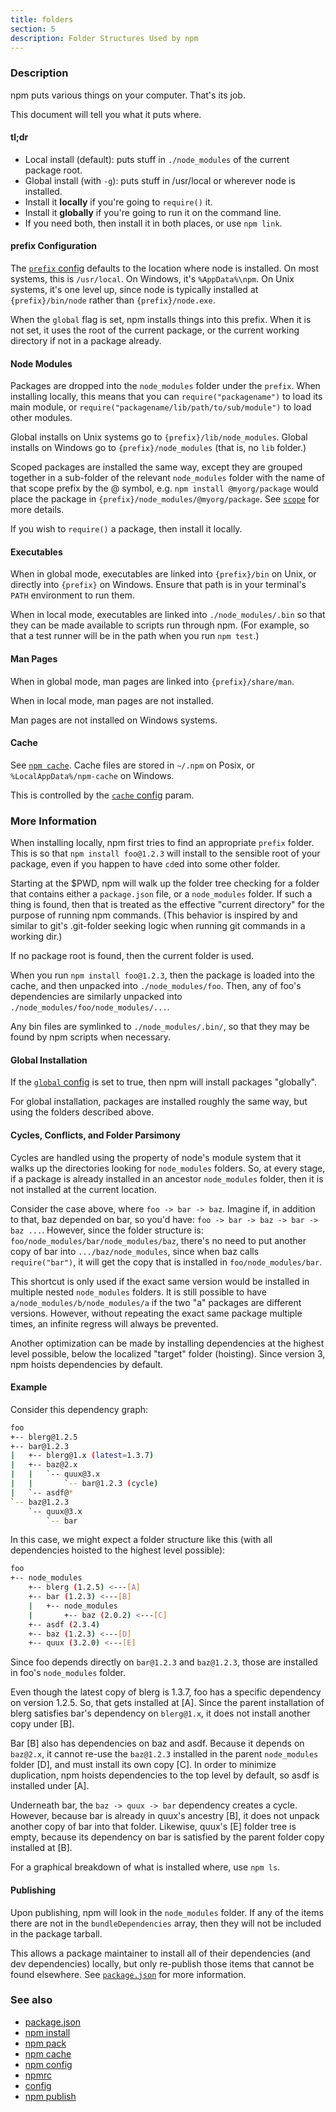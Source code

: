 ```yaml
---
title: folders
section: 5
description: Folder Structures Used by npm
---
```


### Description

npm puts various things on your computer.
That's its job.

This document will tell you what it puts where.

#### tl;dr

* Local install (default): puts stuff in `./node_modules` of the current package root.
* Global install (with `-g`): puts stuff in /usr/local or wherever node is installed.
* Install it **locally** if you're going to `require()` it.
* Install it **globally** if you're going to run it on the command line.
* If you need both, then install it in both places, or use `npm link`.

#### prefix Configuration

The [`prefix` config](/using-npm/config#prefix) defaults to the location where node is installed.
On most systems, this is `/usr/local`.
On Windows, it's `%AppData%\npm`.
On Unix systems, it's one level up, since node is typically installed at `{prefix}/bin/node` rather than `{prefix}/node.exe`.

When the `global` flag is set, npm installs things into this prefix.
When it is not set, it uses the root of the current package, or the current working directory if not in a package already.

#### Node Modules

Packages are dropped into the `node_modules` folder under the `prefix`.
When installing locally, this means that you can `require("packagename")` to load its main module, or `require("packagename/lib/path/to/sub/module")` to load other modules.

Global installs on Unix systems go to `{prefix}/lib/node_modules`.
Global installs on Windows go to `{prefix}/node_modules` (that is, no `lib` folder.)

Scoped packages are installed the same way, except they are grouped together in a sub-folder of the relevant `node_modules` folder with the name of that scope prefix by the @ symbol, e.g. `npm install @myorg/package` would place the package in `{prefix}/node_modules/@myorg/package`.
See [`scope`](/using-npm/scope) for more details.

If you wish to `require()` a package, then install it locally.

#### Executables

When in global mode, executables are linked into `{prefix}/bin` on Unix, or directly into `{prefix}` on Windows.
Ensure that path is in your terminal's `PATH` environment to run them.

When in local mode, executables are linked into `./node_modules/.bin` so that they can be made available to scripts run through npm.
(For example, so that a test runner will be in the path when you run `npm test`.)

#### Man Pages

When in global mode, man pages are linked into `{prefix}/share/man`.

When in local mode, man pages are not installed.

Man pages are not installed on Windows systems.

#### Cache

See [`npm cache`](/commands/npm-cache).
Cache files are stored in `~/.npm` on Posix, or `%LocalAppData%/npm-cache` on Windows.

This is controlled by the [`cache` config](/using-npm/config#cache) param.

### More Information

When installing locally, npm first tries to find an appropriate `prefix` folder.
This is so that `npm install foo@1.2.3` will install to the sensible root of your package, even if you happen to have `cd`ed into some other folder.

Starting at the $PWD, npm will walk up the folder tree checking for a folder that contains either a `package.json` file, or a `node_modules` folder.
If such a thing is found, then that is treated as the effective "current directory" for the purpose of running npm commands.
(This behavior is inspired by and similar to git's .git-folder seeking logic when running git commands in a working dir.)

If no package root is found, then the current folder is used.

When you run `npm install foo@1.2.3`, then the package is loaded into the cache, and then unpacked into `./node_modules/foo`.
Then, any of foo's dependencies are similarly unpacked into `./node_modules/foo/node_modules/...`.

Any bin files are symlinked to `./node_modules/.bin/`, so that they may be found by npm scripts when necessary.

#### Global Installation

If the [`global` config](/using-npm/config#global) is set to true, then npm will install packages "globally".

For global installation, packages are installed roughly the same way, but using the folders described above.

#### Cycles, Conflicts, and Folder Parsimony

Cycles are handled using the property of node's module system that it walks up the directories looking for `node_modules` folders.
So, at every stage, if a package is already installed in an ancestor `node_modules` folder, then it is not installed at the current location.

Consider the case above, where `foo -> bar -> baz`.
Imagine if, in addition to that, baz depended on bar, so you'd have:
`foo -> bar -> baz -> bar -> baz ...`.
However, since the folder structure is: `foo/node_modules/bar/node_modules/baz`, there's no need to put another copy of bar into `.../baz/node_modules`, since when baz calls `require("bar")`, it will get the copy that is installed in `foo/node_modules/bar`.

This shortcut is only used if the exact same version would be installed in multiple nested `node_modules` folders.
It is still possible to have `a/node_modules/b/node_modules/a` if the two "a" packages are different versions.
However, without repeating the exact same package multiple times, an infinite regress will always be prevented.

Another optimization can be made by installing dependencies at the highest level possible, below the localized "target" folder (hoisting).
Since version 3, npm hoists dependencies by default.

#### Example

Consider this dependency graph:

```bash
foo
+-- blerg@1.2.5
+-- bar@1.2.3
|   +-- blerg@1.x (latest=1.3.7)
|   +-- baz@2.x
|   |   `-- quux@3.x
|   |       `-- bar@1.2.3 (cycle)
|   `-- asdf@*
`-- baz@1.2.3
    `-- quux@3.x
        `-- bar
```

In this case, we might expect a folder structure like this (with all dependencies hoisted to the highest level possible):

```bash
foo
+-- node_modules
    +-- blerg (1.2.5) <---[A]
    +-- bar (1.2.3) <---[B]
    |   +-- node_modules
    |       +-- baz (2.0.2) <---[C]
    +-- asdf (2.3.4)
    +-- baz (1.2.3) <---[D]
    +-- quux (3.2.0) <---[E]
```

Since foo depends directly on `bar@1.2.3` and `baz@1.2.3`, those are installed in foo's `node_modules` folder.

Even though the latest copy of blerg is 1.3.7, foo has a specific dependency on version 1.2.5.
So, that gets installed at [A].
Since the parent installation of blerg satisfies bar's dependency on `blerg@1.x`, it does not install another copy under [B].

Bar [B] also has dependencies on baz and asdf.
Because it depends on `baz@2.x`, it cannot re-use the `baz@1.2.3` installed in the parent `node_modules` folder [D], and must install its own copy [C].
In order to minimize duplication, npm hoists dependencies to the top level by default, so asdf is installed under [A].

Underneath bar, the `baz -> quux -> bar` dependency creates a cycle.
However, because bar is already in quux's ancestry [B], it does not unpack another copy of bar into that folder.
Likewise, quux's [E] folder tree is empty, because its dependency on bar is satisfied by the parent folder copy installed at [B].

For a graphical breakdown of what is installed where, use `npm ls`.

#### Publishing

Upon publishing, npm will look in the `node_modules` folder.
If any of the items there are not in the `bundleDependencies` array, then they will not be included in the package tarball.

This allows a package maintainer to install all of their dependencies (and dev dependencies) locally, but only re-publish those items that cannot be found elsewhere.
See [`package.json`](/configuring-npm/package-json) for more information.

### See also

* [package.json](/configuring-npm/package-json)
* [npm install](/commands/npm-install)
* [npm pack](/commands/npm-pack)
* [npm cache](/commands/npm-cache)
* [npm config](/commands/npm-config)
* [npmrc](/configuring-npm/npmrc)
* [config](/using-npm/config)
* [npm publish](/commands/npm-publish)
